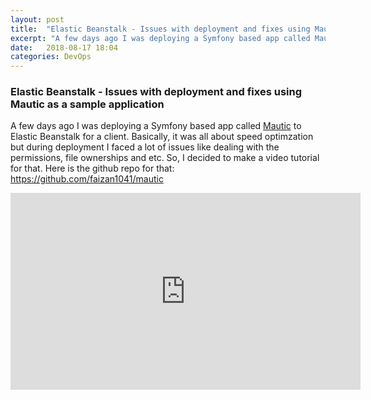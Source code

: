 ```yaml
---
layout: post
title:  "Elastic Beanstalk - Issues with deployment and fixes using Mautic as a sample application"
excerpt: "A few days ago I was deploying a Symfony based app called Mautic to Elastic Beanstalk for a client. Basically, it was all about speed optimzation but during deployment I faced a lot of issues like dealing with the permissions, file ownerships and etc. So, I decided to make a video tutorial for that. "
date:   2018-08-17 18:04
categories: DevOps
---
```



<h3>Elastic Beanstalk - Issues with deployment and fixes using Mautic as a sample application</h3>

A few days ago I was deploying a Symfony based app called <a href="https://www.mautic.org/">Mautic</a> to Elastic Beanstalk for a client. Basically, it was all about speed optimzation but during deployment I faced a lot of issues like dealing with the permissions, file ownerships and etc. So, I decided to make a video tutorial for that. Here is the github repo for that: https://github.com/faizan1041/mautic

<iframe width="560" height="315" src="https://www.youtube.com/embed/vE-AT6rd-OE" frameborder="0" allow="autoplay; encrypted-media" allowfullscreen></iframe>
